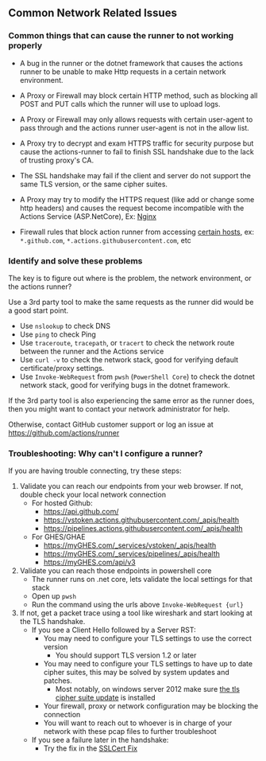 ## Common Network Related Issues

### Common things that can cause the runner to not working properly

- A bug in the runner or the dotnet framework that causes the actions runner to be unable to make Http requests in a certain network environment.

- A Proxy or Firewall may block certain HTTP method, such as blocking all POST and PUT calls which the runner will use to upload logs.

- A Proxy or Firewall may only allows requests with certain user-agent to pass through and the actions runner user-agent is not in the allow list.

- A Proxy try to decrypt and exam HTTPS traffic for security purpose but cause the actions-runner to fail to finish SSL handshake due to the lack of trusting proxy's CA.

- The SSL handshake may fail if the client and server do not support the same TLS version, or the same cipher suites.

- A Proxy may try to modify the HTTPS request (like add or change some http headers) and causes the request become incompatible with the Actions Service (ASP.NetCore), Ex: [Nginx](https://github.com/dotnet/aspnetcore/issues/17081)

- Firewall rules that block action runner from accessing [certain hosts](https://docs.github.com/en/actions/hosting-your-own-runners/managing-self-hosted-runners/about-self-hosted-runners#communication-between-self-hosted-runners-and-github), ex: `*.github.com`, `*.actions.githubusercontent.com`, etc


### Identify and solve these problems

The key is to figure out where is the problem, the network environment, or the actions runner?

Use a 3rd party tool to make the same requests as the runner did would be a good start point.

- Use `nslookup` to check DNS
- Use `ping` to check Ping
- Use `traceroute`, `tracepath`, or `tracert` to check the network route between the runner and the Actions service
- Use `curl -v` to check the network stack, good for verifying default certificate/proxy settings.
- Use `Invoke-WebRequest` from `pwsh` (`PowerShell Core`) to check the dotnet network stack, good for verifying bugs in the dotnet framework.

If the 3rd party tool is also experiencing the same error as the runner does, then you might want to contact your network administrator for help.

Otherwise, contact GitHub customer support or log an issue at https://github.com/actions/runner

### Troubleshooting: Why can't I configure a runner?

If you are having trouble connecting, try these steps:

1. Validate you can reach our endpoints from your web browser. If not, double check your local network connection
    - For hosted Github:
      - https://api.github.com/
      - https://vstoken.actions.githubusercontent.com/_apis/health
      - https://pipelines.actions.githubusercontent.com/_apis/health
    - For GHES/GHAE
      - https://myGHES.com/_services/vstoken/_apis/health
      - https://myGHES.com/_services/pipelines/_apis/health
      - https://myGHES.com/api/v3
2. Validate you can reach those endpoints in powershell core
    - The runner runs on .net core, lets validate the local settings for that stack
    - Open up `pwsh`
    - Run the command using the urls above `Invoke-WebRequest {url}`
3. If not, get a packet trace using a tool like wireshark and start looking at the TLS handshake.
    - If you see a Client Hello followed by a Server RST:
      - You may need to configure your TLS settings to use the correct version
        - You should support TLS version 1.2 or later
      - You may need to configure your TLS settings to have up to date cipher suites, this may be solved by system updates and patches.
        - Most notably, on windows server 2012 make sure [the tls cipher suite update](https://support.microsoft.com/en-us/topic/update-adds-new-tls-cipher-suites-and-changes-cipher-suite-priorities-in-windows-8-1-and-windows-server-2012-r2-8e395e43-c8ef-27d8-b60c-0fc57d526d94) is installed
      - Your firewall, proxy or network configuration may be blocking the connection
      - You will want to reach out to whoever is in charge of your network with these pcap files to further troubleshoot
    - If you see a failure later in the handshake:
      - Try the fix in the [SSLCert Fix](./sslcert.md)
